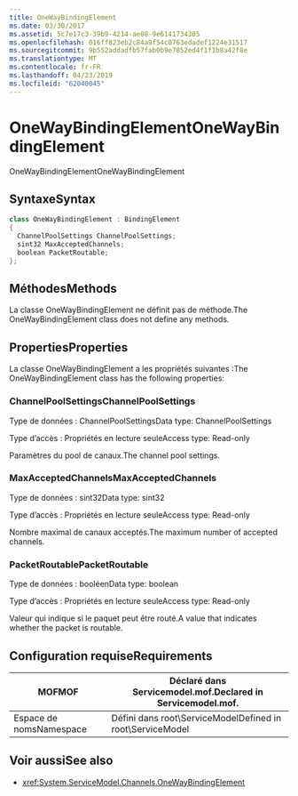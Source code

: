 ```yaml
---
title: OneWayBindingElement
ms.date: 03/30/2017
ms.assetid: 5c7e17c3-39b9-4214-ae08-9e6141734305
ms.openlocfilehash: 016ff823eb2c84a9f54c0763edadef1224e31517
ms.sourcegitcommit: 9b552addadfb57fab0b9e7852ed4f1f1b8a42f8e
ms.translationtype: MT
ms.contentlocale: fr-FR
ms.lasthandoff: 04/23/2019
ms.locfileid: "62040045"
---
```

# <a name="onewaybindingelement"></a><span data-ttu-id="e5ffa-102">OneWayBindingElement</span><span class="sxs-lookup"><span data-stu-id="e5ffa-102">OneWayBindingElement</span></span>
<span data-ttu-id="e5ffa-103">OneWayBindingElement</span><span class="sxs-lookup"><span data-stu-id="e5ffa-103">OneWayBindingElement</span></span>  
  
## <a name="syntax"></a><span data-ttu-id="e5ffa-104">Syntaxe</span><span class="sxs-lookup"><span data-stu-id="e5ffa-104">Syntax</span></span>  
  
```csharp
class OneWayBindingElement : BindingElement  
{  
  ChannelPoolSettings ChannelPoolSettings;  
  sint32 MaxAcceptedChannels;  
  boolean PacketRoutable;  
};  
```  
  
## <a name="methods"></a><span data-ttu-id="e5ffa-105">Méthodes</span><span class="sxs-lookup"><span data-stu-id="e5ffa-105">Methods</span></span>  
 <span data-ttu-id="e5ffa-106">La classe OneWayBindingElement ne définit pas de méthode.</span><span class="sxs-lookup"><span data-stu-id="e5ffa-106">The OneWayBindingElement class does not define any methods.</span></span>  
  
## <a name="properties"></a><span data-ttu-id="e5ffa-107">Properties</span><span class="sxs-lookup"><span data-stu-id="e5ffa-107">Properties</span></span>  
 <span data-ttu-id="e5ffa-108">La classe OneWayBindingElement a les propriétés suivantes :</span><span class="sxs-lookup"><span data-stu-id="e5ffa-108">The OneWayBindingElement class has the following properties:</span></span>  
  
### <a name="channelpoolsettings"></a><span data-ttu-id="e5ffa-109">ChannelPoolSettings</span><span class="sxs-lookup"><span data-stu-id="e5ffa-109">ChannelPoolSettings</span></span>  
 <span data-ttu-id="e5ffa-110">Type de données : ChannelPoolSettings</span><span class="sxs-lookup"><span data-stu-id="e5ffa-110">Data type: ChannelPoolSettings</span></span>  
  
 <span data-ttu-id="e5ffa-111">Type d’accès : Propriétés en lecture seule</span><span class="sxs-lookup"><span data-stu-id="e5ffa-111">Access type: Read-only</span></span>  
  
 <span data-ttu-id="e5ffa-112">Paramètres du pool de canaux.</span><span class="sxs-lookup"><span data-stu-id="e5ffa-112">The channel pool settings.</span></span>  
  
### <a name="maxacceptedchannels"></a><span data-ttu-id="e5ffa-113">MaxAcceptedChannels</span><span class="sxs-lookup"><span data-stu-id="e5ffa-113">MaxAcceptedChannels</span></span>  
 <span data-ttu-id="e5ffa-114">Type de données : sint32</span><span class="sxs-lookup"><span data-stu-id="e5ffa-114">Data type: sint32</span></span>  
  
 <span data-ttu-id="e5ffa-115">Type d’accès : Propriétés en lecture seule</span><span class="sxs-lookup"><span data-stu-id="e5ffa-115">Access type: Read-only</span></span>  
  
 <span data-ttu-id="e5ffa-116">Nombre maximal de canaux acceptés.</span><span class="sxs-lookup"><span data-stu-id="e5ffa-116">The maximum number of accepted channels.</span></span>  
  
### <a name="packetroutable"></a><span data-ttu-id="e5ffa-117">PacketRoutable</span><span class="sxs-lookup"><span data-stu-id="e5ffa-117">PacketRoutable</span></span>  
 <span data-ttu-id="e5ffa-118">Type de données : booléen</span><span class="sxs-lookup"><span data-stu-id="e5ffa-118">Data type: boolean</span></span>  
  
 <span data-ttu-id="e5ffa-119">Type d’accès : Propriétés en lecture seule</span><span class="sxs-lookup"><span data-stu-id="e5ffa-119">Access type: Read-only</span></span>  
  
 <span data-ttu-id="e5ffa-120">Valeur qui indique si le paquet peut être routé.</span><span class="sxs-lookup"><span data-stu-id="e5ffa-120">A value that indicates whether the packet is routable.</span></span>  
  
## <a name="requirements"></a><span data-ttu-id="e5ffa-121">Configuration requise</span><span class="sxs-lookup"><span data-stu-id="e5ffa-121">Requirements</span></span>  
  
|<span data-ttu-id="e5ffa-122">MOF</span><span class="sxs-lookup"><span data-stu-id="e5ffa-122">MOF</span></span>|<span data-ttu-id="e5ffa-123">Déclaré dans Servicemodel.mof.</span><span class="sxs-lookup"><span data-stu-id="e5ffa-123">Declared in Servicemodel.mof.</span></span>|  
|---------|-----------------------------------|  
|<span data-ttu-id="e5ffa-124">Espace de noms</span><span class="sxs-lookup"><span data-stu-id="e5ffa-124">Namespace</span></span>|<span data-ttu-id="e5ffa-125">Défini dans root\ServiceModel</span><span class="sxs-lookup"><span data-stu-id="e5ffa-125">Defined in root\ServiceModel</span></span>|  
  
## <a name="see-also"></a><span data-ttu-id="e5ffa-126">Voir aussi</span><span class="sxs-lookup"><span data-stu-id="e5ffa-126">See also</span></span>

- <xref:System.ServiceModel.Channels.OneWayBindingElement>
